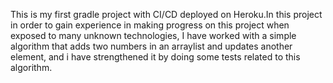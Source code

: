 This is my first gradle project with CI/CD deployed on Heroku.In this project in order to gain experience in making progress on this project when exposed to many unknown technologies, I have worked with a simple algorithm that adds two numbers in an arraylist and updates another element, and i have strengthened it by doing some tests related to this algorithm.